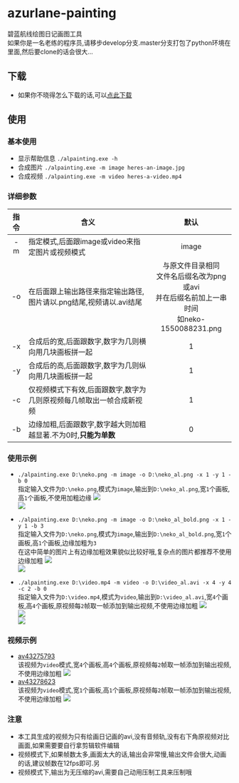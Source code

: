 # azurlane-painting
碧蓝航线绘图日记画图工具  
如果你是一名老练的程序员,请移步develop分支.master分支打包了python环境在里面,然后要clone的话会很大...

## 下载
- 如果你不晓得怎么下载的话,可以[点此下载](https://github.com/HHHHhgqcdxhg/azurlane-painting/archive/master.zip)
## 使用
### 基本使用
- 显示帮助信息
    ```./alpainting.exe -h```
- 合成图片
    ```./alpainting.exe -m image heres-an-image.jpg```
- 合成视频
    ```./alpainting.exe -m video heres-a-video.mp4```
### 详细参数
|指令|含义|默认|
|:---:|---|:---:|
|-m|指定模式,后面跟image或video来指定图片或视频模式|image|
|-o|在后面跟上输出路径来指定输出路径,图片请以.png结尾,视频请以.avi结尾|与原文件目录相同<br>文件名后缀名改为png或avi<br>并在后缀名前加上一串时间<br>如neko-1550088231.png|
|-x|合成后的宽,后面跟数字,数字为几则横向用几块画板拼一起|1|
|-y|合成后的高,后面跟数字,数字为几则纵向用几块画板拼一起|1|
|-c|仅视频模式下有效,后面跟数字,数字为几则原视频每几帧取出一帧合成新视频|1|
|-b|边缘加粗,后面跟数字,数字越大则加粗越显著.不为0时,**只能为单数**|0
### 使用示例
- ```./alpainting.exe D:\neko.png -m image -o D:\neko_al.png -x 1 -y 1 -b 0```  
    指定输入文件为```D:\neko.png```,模式为```image```,输出到```D:\neko_al.png```,宽```1```个画板,高```1```个画板,不使用加粗边缘
    ![](http://pmplttpn9.bkt.clouddn.com/picgo/5J5O{]IO__SM$@YOMTCAAGM.png)  
    ![](http://pmplttpn9.bkt.clouddn.com/picgo/neko2.png)
- ```./alpainting.exe D:\neko.png -m image -o D:\neko_al_bold.png -x 1 -y 1 -b 3```  
    指定输入文件为```D:\neko.png```,模式为```image```,输出到```D:\neko_al_bold.png```,宽```1```个画板,高```1```个画板,边缘加粗为```3```  
    在这中简单的图片上有边缘加粗效果貌似比较好哦,复杂点的图片都推荐不使用边缘加粗
    ![](http://pmplttpn9.bkt.clouddn.com/picgo/boldneko0.jpg)  
    ![](http://pmplttpn9.bkt.clouddn.com/picgo/boldneko.jpg)

- ```./alpainting.exe D:\video.mp4 -m video -o D:\video_al.avi -x 4 -y 4 -c 2 -b 0```  
    指定输入文件为```D:\video.mp4```,模式为```video```,输出到```D:\video_al.avi```,宽```4```个画板,高```4```个画板,原视频每```2```帧取一帧添加到输出视频,不使用边缘加粗
    ![](http://pmplttpn9.bkt.clouddn.com/picgo/[2I]AK$AR4]6Z8FVMG52_25.png)  
    ![](http://pmplttpn9.bkt.clouddn.com/picgo/NG{MQR4ZT6$0N%VR8S][GRK.png)  
    ![](http://pmplttpn9.bkt.clouddn.com/picgo/CBWUL9`[TF0@B5FPLW6F6IO.png)  
### 视频示例
- [av43275793](https://www.bilibili.com/video/av43275793)  
    该视频为```video```模式,宽```4```个画板,高```4```个画板,原视频每```2```帧取一帧添加到输出视频,不使用边缘加粗
    ![](http://pmplttpn9.bkt.clouddn.com/picgo/7K3EIHFVJLXQZ_}J7C{`TDF.png)  
- [av43278623](https://www.bilibili.com/video/av43278623)  
    该视频为```video```模式,宽```1```个画板,高```1```个画板,原视频每```2```帧取一帧添加到输出视频,不使用边缘加粗
    ![](http://pmplttpn9.bkt.clouddn.com/picgo/QQ截图20190213130103.jpg)
### 注意  
- 本工具生成的视频为只有绘画日记画的avi,没有音频轨,没有右下角原视频对比画面,如果需要要自行拿剪辑软件编辑
- 视频模式下,如果帧数太多,画面太大的话,输出会非常慢,输出文件会很大,动画的话,建议帧数在12fps即可.另
- 视频模式下,输出为无压缩的avi,需要自己动用压制工具来压制哦